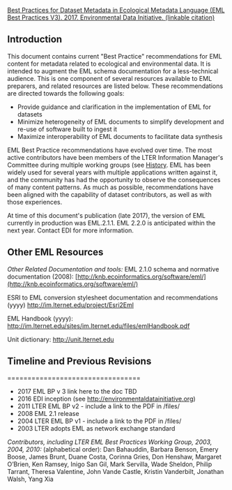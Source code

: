 <!-- page title:  Best Practices for Dataset Metadata in Ecological Metadata Language (EML) -->
[Best Practices for Dataset Metadata in Ecological Metadata Language (EML Best Practices V3). 2017. Environmental Data Initiative. (linkable citation)](http://link/here.)

## <a name="introduction"></a>Introduction

This document contains current "Best Practice" recommendations for EML content for metadata related to ecological and environmental data. It is intended to augment the EML schema documentation for a less-technical audience. This is one component of several resources available to EML preparers, and related resources are listed below. These recommendations are directed towards the following goals:

- Provide guidance and clarification in the implementation of EML for datasets
- Minimize heterogeneity of EML documents to simplify development and re-use of software built to ingest it
- Maximize interoperability of EML documents to facilitate data synthesis

EML Best Practice recommendations have evolved over time. The most active contributors have been members of the LTER Information Manager's Committee during multiple working groups (see [History](#history). EML has been widely used for several years with multiple applications written against it, and the community has had the opportunity to observe the consequences of many content patterns. As much as possible, recommendations have been aligned with the capability of dataset contributors, as well as with those experiences. 

At time of this document's publication (late 2017), the version of EML currently in production was EML.2.1.1. EML 2.2.0 is anticipated within the next year. Contact <a mailto="info@environmentalDataInitiative.org">EDI</a> for more information.

## <a name="other-resources">Other EML Resources

*Other Related Documentation and tools:*
EML 2.1.0 schema and normative documentation (2008):
[http://knb.ecoinformatics.org/software/eml/](http://knb.ecoinformatics.org/software/eml/)

ESRI to EML conversion stylesheet documentation and recommendations (yyyy)
<http://im.lternet.edu/project/Esri2Eml>

EML Handbook (yyyy):
<http://im.lternet.edu/sites/im.lternet.edu/files/emlHandbook.pdf>

Unit dictionary: <http://unit.lternet.edu>



## <a name="history">Timeline and Previous Revisions
=================================
* 2017 EML BP v 3 link here to the doc TBD
* 2016 EDI inception (see http://environmentaldatainitiative.org)
* 2011 LTER EML BP v2 - include a link to the PDF in /files/
* 2008 EML 2.1 release
* 2004 LTER EML BP v1 - include a link to the PDF in /files/
* 2003 LTER adopts EML as network exchange standard

*Contributors, including LTER EML Best Practices Working Group, 2003, 2004, 2010:* 
(alphabetical order): 
Dan Bahauddin, Barbara Benson, Emery Boose, James Brunt, Duane Costa, Corinna Gries, Don Henshaw, Margaret O’Brien, Ken Ramsey, Inigo San Gil, Mark Servilla, Wade Sheldon, Philip Tarrant, Theresa Valentine, John Vande Castle, Kristin Vanderbilt, Jonathan Walsh, Yang Xia 



